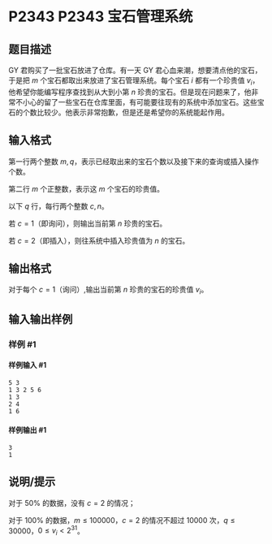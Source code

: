 # P2343 P2343 宝石管理系统

## 题目描述

GY 君购买了一批宝石放进了仓库。有一天 GY 君心血来潮，想要清点他的宝石，于是把 $m$ 个宝石都取出来放进了宝石管理系统。每个宝石 $i$ 都有一个珍贵值 $v_i$，他希望你能编写程序查找到从大到小第 $n$ 珍贵的宝石。但是现在问题来了，他非常不小心的留了一些宝石在仓库里面，有可能要往现有的系统中添加宝石。这些宝石的个数比较少。他表示非常抱歉，但是还是希望你的系统能起作用。


## 输入格式

第一行两个整数 $m,q$，表示已经取出来的宝石个数以及接下来的查询或插入操作个数。

第二行 $m$ 个正整数，表示这 $m$ 个宝石的珍贵值。

以下 $q$ 行，每行两个整数 $c,n$。

若 $c=1$（即询问），则输出当前第 $n$ 珍贵的宝石。

若 $c=2$（即插入），则往系统中插入珍贵值为 $n$ 的宝石。


## 输出格式

对于每个 $c=1$（询问）,输出当前第 $n$ 珍贵的宝石的珍贵值 $v_i$。

## 输入输出样例

### 样例 #1

#### 样例输入 #1

```
5 3
1 3 2 5 6
1 3
2 4
1 6
```

#### 样例输出 #1

```
3
1
```

## 说明/提示

对于 $50\%$ 的数据，没有 $c=2$ 的情况；

对于 $100\%$ 的数据，$m\leq 100000$，$c=2$ 的情况不超过 $10000$ 次，$q\leq 30000$，$0 \leq v_i \lt 2^{31}$。

